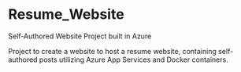# Resume_Website
Self-Authored Website Project built in Azure

Project to create a website to host a resume website, containing self-authored posts utilizing Azure App Services and Docker containers.

